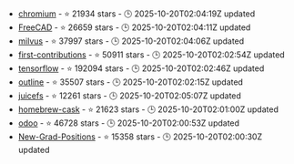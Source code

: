 - [chromium](https://github.com/chromium/chromium) - ⭐ 21934 stars - 🕒 2025-10-20T02:04:19Z updated
- [FreeCAD](https://github.com/FreeCAD/FreeCAD) - ⭐ 26659 stars - 🕒 2025-10-20T02:04:11Z updated
- [milvus](https://github.com/milvus-io/milvus) - ⭐ 37997 stars - 🕒 2025-10-20T02:04:06Z updated
- [first-contributions](https://github.com/firstcontributions/first-contributions) - ⭐ 50911 stars - 🕒 2025-10-20T02:02:54Z updated
- [tensorflow](https://github.com/tensorflow/tensorflow) - ⭐ 192094 stars - 🕒 2025-10-20T02:02:46Z updated
- [outline](https://github.com/outline/outline) - ⭐ 35507 stars - 🕒 2025-10-20T02:02:15Z updated
- [juicefs](https://github.com/juicedata/juicefs) - ⭐ 12261 stars - 🕒 2025-10-20T02:05:07Z updated
- [homebrew-cask](https://github.com/Homebrew/homebrew-cask) - ⭐ 21623 stars - 🕒 2025-10-20T02:01:00Z updated
- [odoo](https://github.com/odoo/odoo) - ⭐ 46728 stars - 🕒 2025-10-20T02:00:53Z updated
- [New-Grad-Positions](https://github.com/SimplifyJobs/New-Grad-Positions) - ⭐ 15358 stars - 🕒 2025-10-20T02:00:30Z updated
